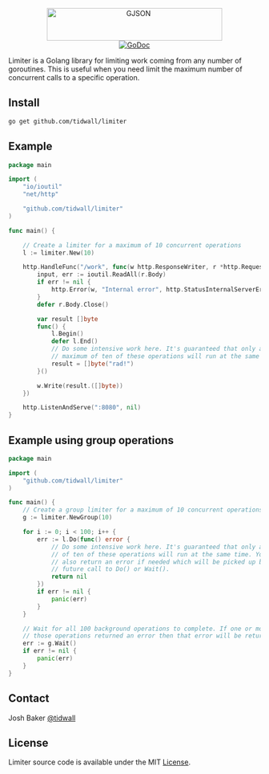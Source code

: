 <p align="center">
<img 
    src="logo.png" 
    width="350" height="65" border="0" alt="GJSON">
<br>
<a href="https://godoc.org/github.com/tidwall/limiter"><img src="https://img.shields.io/badge/api-reference-blue.svg?style=flat-square" alt="GoDoc"></a>
</p>

Limiter is a Golang library for limiting work coming from any number of goroutines.
This is useful when you need limit the maximum number of concurrent calls to a specific operation.

## Install

``` sh
go get github.com/tidwall/limiter
```


## Example

``` go
package main

import (
	"io/ioutil"
	"net/http"

	"github.com/tidwall/limiter"
)

func main() {

	// Create a limiter for a maximum of 10 concurrent operations
	l := limiter.New(10)

	http.HandleFunc("/work", func(w http.ResponseWriter, r *http.Request) {
		input, err := ioutil.ReadAll(r.Body)
		if err != nil {
			http.Error(w, "Internal error", http.StatusInternalServerError)
		}
		defer r.Body.Close()

		var result []byte
		func() {
			l.Begin()
			defer l.End()
			// Do some intensive work here. It's guaranteed that only a
			// maximum of ten of these operations will run at the same time.
			result = []byte("rad!")
		}()

		w.Write(result.([]byte))
	})

	http.ListenAndServe(":8080", nil)
}
```

## Example using group operations

```go
package main

import (
	"github.com/tidwall/limiter"
)

func main() {
	// Create a group limiter for a maximum of 10 concurrent operations
	g := limiter.NewGroup(10)

	for i := 0; i < 100; i++ {
		err := l.Do(func() error {
			// Do some intensive work here. It's guaranteed that only a maximum
			// of ten of these operations will run at the same time. You can 
			// also return an error if needed which will be picked up by a 
			// future call to Do() or Wait().
			return nil
		})
		if err != nil {
			panic(err)
		}
	}

	// Wait for all 100 background operations to complete. If one or more of
	// those operations returned an error then that error will be returned here.
	err := g.Wait()
	if err != nil {
		panic(err)
	}
}
```

## Contact

Josh Baker [@tidwall](http://twitter.com/tidwall)

## License

Limiter source code is available under the MIT [License](/LICENSE).




